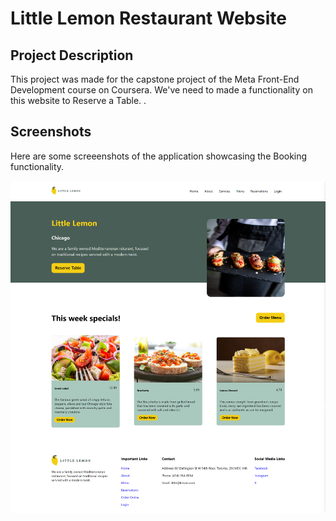 # Little Lemon Restaurant Website

## Project Description
This project was made for the capstone project of the Meta Front-End Development course on Coursera. We've need to made a functionality on this website to Reserve a Table.
.

## Screenshots
Here are some screeenshots of the application showcasing the Booking functionality.

![little lemon website table booking](src/images/React-App.png)


